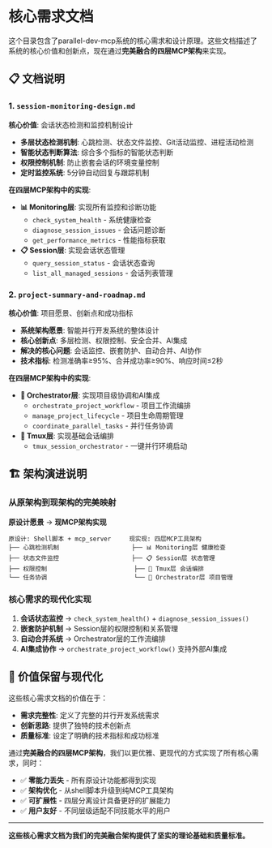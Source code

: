 # 核心需求文档

这个目录包含了parallel-dev-mcp系统的核心需求和设计原理。这些文档描述了系统的核心价值和创新点，现在通过**完美融合的四层MCP架构**来实现。

## 📋 文档说明

### 1. `session-monitoring-design.md`
**核心价值**: 会话状态检测和监控机制设计
- **多层状态检测机制**: 心跳检测、状态文件监控、Git活动监控、进程活动检测
- **智能状态判断算法**: 综合多个指标的智能状态判断
- **权限控制机制**: 防止嵌套会话的环境变量控制
- **定时监控系统**: 5分钟自动回复与跟踪机制

**在四层MCP架构中的实现**:
- **📊 Monitoring层**: 实现所有监控和诊断功能
  - `check_system_health` - 系统健康检查
  - `diagnose_session_issues` - 会话问题诊断  
  - `get_performance_metrics` - 性能指标获取
- **📋 Session层**: 实现会话状态管理
  - `query_session_status` - 会话状态查询
  - `list_all_managed_sessions` - 会话列表管理

### 2. `project-summary-and-roadmap.md`
**核心价值**: 项目愿景、创新点和成功指标
- **系统架构愿景**: 智能并行开发系统的整体设计
- **核心创新点**: 多层检测、权限控制、安全合并、AI集成
- **解决的核心问题**: 会话监控、嵌套防护、自动合并、AI协作
- **技术指标**: 检测准确率≥95%、合并成功率≥90%、响应时间≤2秒

**在四层MCP架构中的实现**:
- **🎯 Orchestrator层**: 实现项目级协调和AI集成
  - `orchestrate_project_workflow` - 项目工作流编排
  - `manage_project_lifecycle` - 项目生命周期管理
  - `coordinate_parallel_tasks` - 并行任务协调
- **🔧 Tmux层**: 实现基础会话编排
  - `tmux_session_orchestrator` - 一键并行环境启动

## 🏗️ 架构演进说明

### 从原架构到现架构的完美映射

**原设计愿景** → **现MCP架构实现**

```
原设计: Shell脚本 + mcp_server     现实现: 四层MCP工具架构
├── 心跳检测机制                    ├── 📊 Monitoring层 健康检查
├── 状态文件监控                    ├── 📋 Session层 状态管理  
├── 权限控制                        ├── 🔧 Tmux层 会话编排
└── 任务协调                        └── 🎯 Orchestrator层 项目管理
```

### 核心需求的现代化实现

1. **会话状态监控** → `check_system_health()` + `diagnose_session_issues()`
2. **嵌套防护机制** → Session层的权限控制和关系管理
3. **自动合并系统** → Orchestrator层的工作流编排
4. **AI集成协作** → `orchestrate_project_workflow()` 支持外部AI集成

## 🎯 价值保留与现代化

这些核心需求文档的价值在于：
- **需求完整性**: 定义了完整的并行开发系统需求
- **创新思路**: 提供了独特的技术创新点
- **质量标准**: 设定了明确的技术指标和成功标准

通过**完美融合的四层MCP架构**，我们以更优雅、更现代的方式实现了所有核心需求，同时：
- ✅ **零能力丢失** - 所有原设计功能都得到实现
- ✅ **架构优化** - 从shell脚本升级到纯MCP工具架构  
- ✅ **可扩展性** - 四层分离设计具备更好的扩展能力
- ✅ **用户友好** - 不同层级适配不同技能水平的用户

---

**这些核心需求文档为我们的完美融合架构提供了坚实的理论基础和质量标准。**
